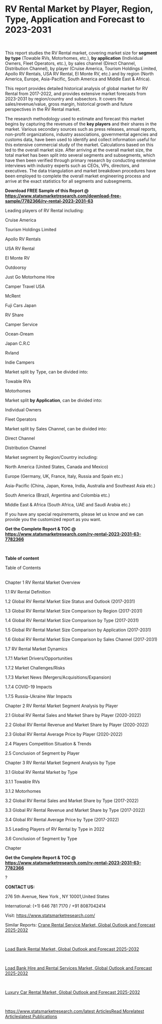 <h1>RV Rental Market by Player, Region, Type, Application and Forecast to 2023-2031</h1><br/><p>This report studies the RV Rental market, covering market size for <strong>segment by type</strong> (Towable RVs, Motorhomes, etc.), <strong>by application</strong> (Individual Owners, Fleet Operators, etc.), by sales channel (Direct Channel, Distribution Channel), by player (Cruise America, Tourism Holdings Limited, Apollo RV Rentals, USA RV Rental, EI Monte RV, etc.) and by region (North America, Europe, Asia-Pacific, South America and Middle East & Africa).</p>
 
 
 
 <p>This report provides detailed historical analysis of global market for RV Rental from 2017-2022, and provides extensive market forecasts from 2023-2031 by region/country and subsectors. It covers the sales/revenue/value, gross margin, historical growth and future perspectives in the RV Rental market.</p>
 
 
 
 <p>The research methodology used to estimate and forecast this market begins by capturing the revenues of the <strong>key players</strong> and their shares in the market. Various secondary sources such as press releases, annual reports, non-profit organizations, industry associations, governmental agencies and customs data, have been used to identify and collect information useful for this extensive commercial study of the market. Calculations based on this led to the overall market size. After arriving at the overall market size, the total market has been split into several segments and subsegments, which have then been verified through primary research by conducting extensive interviews with industry experts such as CEOs, VPs, directors, and executives. The data triangulation and market breakdown procedures have been employed to complete the overall market engineering process and arrive at the exact statistics for all segments and subsegments.</p>
 
 
 
 <p><strong>Download FREE Sample of this Report @ <a href="https://www.statsmarketresearch.com/download-free-sample/7782366/rv-rental-2023-2031-63">https://www.statsmarketresearch.com/download-free-sample/7782366/rv-rental-2023-2031-63</a></strong></p>
 
 
 
 <p>Leading players of RV Rental including:</p>
 
 
 
 <p>Cruise America</p>
 
 
 
 <p>Tourism Holdings Limited</p>
 
 
 
 <p>Apollo RV Rentals</p>
 
 
 
 <p>USA RV Rental</p>
 
 
 
 <p>EI Monte RV</p>
 
 
 
 <p>Outdoorsy</p>
 
 
 
 <p>Just Go Motorhome Hire</p>
 
 
 
 <p>Camper Travel USA</p>
 
 
 
 <p>McRent</p>
 
 
 
 <p>Fuji Cars Japan</p>
 
 
 
 <p>RV Share</p>
 
 
 
 <p>Camper Service</p>
 
 
 
 <p>Ocean-Dream</p>
 
 
 
 <p>Japan C.R.C</p>
 
 
 
 <p>Rvland</p>
 
 
 
 <p>Indie Campers</p>
 
 
 
 <p>Market split by Type, can be divided into:</p>
 
 
 
 <p>Towable RVs</p>
 
 
 
 <p>Motorhomes</p>
 
 
 
 <p>Market split <strong>by Application</strong>, can be divided into:</p>
 
 
 
 <p>Individual Owners</p>
 
 
 
 <p>Fleet Operators</p>
 
 
 
 <p>Market split by Sales Channel, can be divided into:</p>
 
 
 
 <p>Direct Channel</p>
 
 
 
 <p>Distribution Channel</p>
 
 
 
 <p>Market segment by Region/Country including:</p>
 
 
 
 <p>North America (United States, Canada and Mexico)</p>
 
 
 
 <p>Europe (Germany, UK, France, Italy, Russia and Spain etc.)</p>
 
 
 
 <p>Asia-Pacific (China, Japan, Korea, India, Australia and Southeast Asia etc.)</p>
 
 
 
 <p>South America (Brazil, Argentina and Colombia etc.)</p>
 
 
 
 <p>Middle East & Africa (South Africa, UAE and Saudi Arabia etc.)</p>
 
 
 
 <p>If you have any special requirements, please let us know and we can provide you the customized report as you want.</p>
 
 
 
 <div><b>Get the Complete Report & TOC @ <a href="https://www.statsmarketresearch.com/rv-rental-2023-2031-63-7782366">https://www.statsmarketresearch.com/rv-rental-2023-2031-63-7782366</a></b></div>
 
 
 
 <p><br />
 
 <b>Table of content</b></p>
 
 
 
 <p>Table of Contents<br />
 
 <br />
 
 Chapter 1 RV Rental Market Overview<br />
 
 1.1 RV Rental Definition<br />
 
 1.2 Global RV Rental Market Size Status and Outlook (2017-2031)<br />
 
 1.3 Global RV Rental Market Size Comparison by Region (2017-2031)<br />
 
 1.4 Global RV Rental Market Size Comparison by Type (2017-2031)<br />
 
 1.5 Global RV Rental Market Size Comparison by Application (2017-2031)<br />
 
 1.6 Global RV Rental Market Size Comparison by Sales Channel (2017-2031)<br />
 
 1.7 RV Rental Market Dynamics<br />
 
 1.7.1 Market Drivers/Opportunities<br />
 
 1.7.2 Market Challenges/Risks<br />
 
 1.7.3 Market News (Mergers/Acquisitions/Expansion)<br />
 
 1.7.4 COVID-19 Impacts<br />
 
 1.7.5 Russia-Ukraine War Impacts<br />
 
 Chapter 2 RV Rental Market Segment Analysis by Player<br />
 
 2.1 Global RV Rental Sales and Market Share by Player (2020-2022)<br />
 
 2.2 Global RV Rental Revenue and Market Share by Player (2020-2022)<br />
 
 2.3 Global RV Rental Average Price by Player (2020-2022)<br />
 
 2.4 Players Competition Situation & Trends<br />
 
 2.5 Conclusion of Segment by Player<br />
 
 Chapter 3 RV Rental Market Segment Analysis by Type<br />
 
 3.1 Global RV Rental Market by Type<br />
 
 3.1.1 Towable RVs<br />
 
 3.1.2 Motorhomes<br />
 
 3.2 Global RV Rental Sales and Market Share by Type (2017-2022)<br />
 
 3.3 Global RV Rental Revenue and Market Share by Type (2017-2022)<br />
 
 3.4 Global RV Rental Average Price by Type (2017-2022)<br />
 
 3.5 Leading Players of RV Rental by Type in 2022<br />
 
 3.6 Conclusion of Segment by Type<br />
 
 Chapter</p>
 
 
 
 <div><b>Get the Complete Report & TOC @ <a href="https://www.statsmarketresearch.com/rv-rental-2023-2031-63-7782366">https://www.statsmarketresearch.com/rv-rental-2023-2031-63-7782366</a></b></div>
 
 
 
 <p>? </p>
 
 
 
 <p><b>CONTACT US:</b><br />
 
 276 5th Avenue, New York , NY 10001,United States<br />
 
 International: (+1) 646 781 7170 / +91 8087042414<br />
 
 Visit: <a href="https://www.statsmarketresearch.com/">https://www.statsmarketresearch.com/</a><br />
 
 Similar Reports: <a href="https://www.statsmarketresearch.com/rv-rental-2023-2031-63-7782366">Crane Rental Service Market, Global Outlook and Forecast 2025-2032</a><br />
 
 <br />
 
 <a href="https://www.statsmarketresearch.com/rv-rental-2023-2031-63-7782366">Load Bank Rental Market, Global Outlook and Forecast 2025-2032 </a><br />
 
 <br />
 
 <a href="https://www.statsmarketresearch.com/rv-rental-2023-2031-63-7782366">Load Bank Hire and Rental Services Market, Global Outlook and Forecast 2025-2032 </a><br />
 
 <br />
 
 <a href="https://www.statsmarketresearch.com/rv-rental-2023-2031-63-7782366">Luxury Car Rental Market, Global Outlook and Forecast 2025-2032</a><br />
 
 <br />
 
 <a href="https://gyeongbokgung.com">https://www.statsmarketresearch.com/</a><a href="https://hallyeomaritime.com">latest Articles</a><a href="https://jingwansa.com">Read More</a><a href="https://nguoiviet.jp/">latest Articles</a><a href="https://www.intelmarketresearch.com/">latest Publications</a></p>